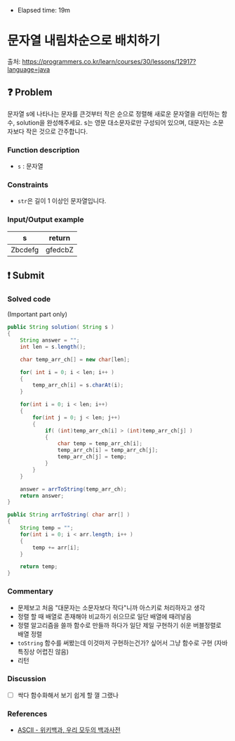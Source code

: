 - Elapsed time: 19m

# 문자열 내림차순으로 배치하기
출처: https://programmers.co.kr/learn/courses/30/lessons/12917?language=java

## :question: Problem
문자열 s에 나타나는 문자를 큰것부터 작은 순으로 정렬해 새로운 문자열을 리턴하는 함수, solution을 완성해주세요.
s는 영문 대소문자로만 구성되어 있으며, 대문자는 소문자보다 작은 것으로 간주합니다.

### Function description
- `s` : 문자열

### Constraints
- `str`은 길이 1 이상인 문자열입니다.

### Input/Output example
| s       | return  |
| ------- | ------- |
| Zbcdefg | gfedcbZ |

## :exclamation: Submit
### Solved code
(Important part only)
``` java
public String solution( String s )
{
    String answer = "";
    int len = s.length();

    char temp_arr_ch[] = new char[len];

    for( int i = 0; i < len; i++ )
    {
        temp_arr_ch[i] = s.charAt(i);
    }

    for(int i = 0; i < len; i++)
    {
        for(int j = 0; j < len; j++)
        {
            if( (int)temp_arr_ch[i] > (int)temp_arr_ch[j] )
            {
                char temp = temp_arr_ch[i];
                temp_arr_ch[i] = temp_arr_ch[j];
                temp_arr_ch[j] = temp;
            }
        }
    }

    answer = arrToString(temp_arr_ch);
    return answer;
}

public String arrToString( char arr[] )
{
    String temp = "";
    for(int i = 0; i < arr.length; i++ )
    {
        temp += arr[i];
    }

    return temp;
}
```

### Commentary
- 문제보고 처음 "대문자는 소문자보다 작다"니까 아스키로 처리하자고 생각
- 정렬 할 때 배열로 존재해야 비교하기 쉬으므로 일단 배열에 때려넣음
- 정렬 알고리즘을 쓸까 함수로 만들까 하다가 일단 제일 구현하기 쉬운 버블정렬로 배열 정렬
- `toString` 함수를 써봤는데 이것마저 구현하는건가? 싶어서 그냥 함수로 구현 (자바 특징상 어렵진 않음)
- 리턴

### Discussion
- [ ] 싹다 함수화해서 보기 쉽게 할 껄 그랬나

### References
- [ASCII - 위키백과, 우리 모두의 백과사전](https://ko.wikipedia.org/wiki/ASCII)